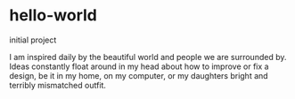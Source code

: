 # hello-world
initial project

I am inspired daily by the beautiful world and people we are surrounded by. Ideas constantly float around in my head about how to improve or fix a design, be it in my home, on my computer, or my daughters bright and terribly mismatched outfit.
